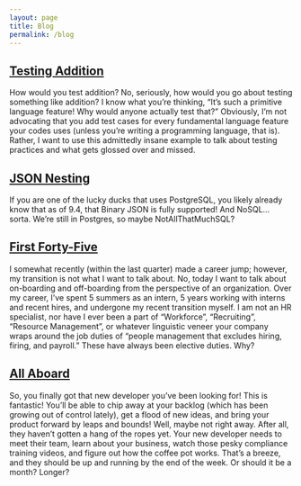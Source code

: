 ```yaml
---
layout: page
title: Blog
permalink: /blog
---
```


## [Testing Addition](/blog/testing-addition)
How would you test addition?
No, seriously, how would you go about testing something like addition?
I know what you’re thinking, “It’s such a primitive language feature! Why would anyone actually test that?”
Obviously, I’m not advocating that you add test cases for every fundamental language feature your codes uses (unless you’re writing a programming language, that is).
Rather, I want to use this admittedly insane example to talk about testing practices and what gets glossed over and missed.

## [JSON Nesting](/blog/json-nesting)
If you are one of the lucky ducks that uses PostgreSQL, you likely already know that as of 9.4, that Binary JSON is fully supported!
And NoSQL… sorta.
We’re still in Postgres, so maybe NotAllThatMuchSQL?

## [First Forty-Five](/blog/first-forty-five)
I somewhat recently (within the last quarter) made a career jump; however, my transition is not what I want to talk about.
No, today I want to talk about on-boarding and off-boarding from the perspective of an organization.
Over my career, I’ve spent 5 summers as an intern, 5 years working with interns and recent hires, and undergone my recent transition myself.
I am not an HR specialist, nor have I ever been a part of “Workforce”, “Recruiting”, “Resource Management”, or whatever linguistic veneer your company wraps around the job duties of “people management that excludes hiring, firing, and payroll.”
These have always been elective duties.
Why?

## [All Aboard](/blog/all-aboard)
So, you finally got that new developer you’ve been looking for!
This is fantastic!
You’ll be able to chip away at your backlog (which has been growing out of control lately), get a flood of new ideas, and bring your product forward by leaps and bounds!
Well, maybe not right away.
After all, they haven’t gotten a hang of the ropes yet.
Your new developer needs to meet their team, learn about your business, watch those pesky compliance training videos, and figure out how the coffee pot works.
That’s a breeze, and they should be up and running by the end of the week.
Or should it be a month?
Longer?
